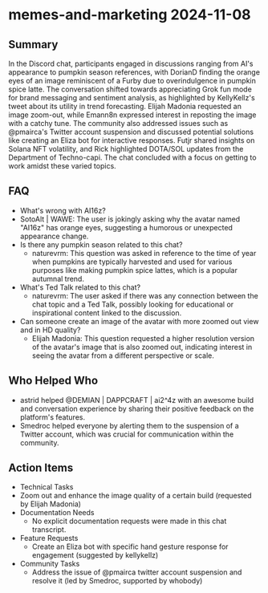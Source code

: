 # memes-and-marketing 2024-11-08

## Summary
 In the Discord chat, participants engaged in discussions ranging from AI's appearance to pumpkin season references, with DorianD finding the orange eyes of an image reminiscent of a Furby due to overindulgence in pumpkin spice latte. The conversation shifted towards appreciating Grok fun mode for brand messaging and sentiment analysis, as highlighted by KellyKellz's tweet about its utility in trend forecasting. Elijah Madonia requested an image zoom-out, while Emann8n expressed interest in reposting the image with a catchy tune. The community also addressed issues such as @pmairca's Twitter account suspension and discussed potential solutions like creating an Eliza bot for interactive responses. Futjr shared insights on Solana NFT volatility, and Rick highlighted DOTA/SOL updates from the Department of Techno-capi. The chat concluded with a focus on getting to work amidst these varied topics.

## FAQ
 - What's wrong with AI16z?
  - SotoAlt | WAWE: The user is jokingly asking why the avatar named "AI16z" has orange eyes, suggesting a humorous or unexpected appearance change.
- Is there any pumpkin season related to this chat?
  - naturevrm: This question was asked in reference to the time of year when pumpkins are typically harvested and used for various purposes like making pumpkin spice lattes, which is a popular autumnal trend.
- What's Ted Talk related to this chat?
  - naturevrm: The user asked if there was any connection between the chat topic and a Ted Talk, possibly looking for educational or inspirational content linked to the discussion.
- Can someone create an image of the avatar with more zoomed out view and in HD quality?
  - Elijah Madonia: This question requested a higher resolution version of the avatar's image that is also zoomed out, indicating interest in seeing the avatar from a different perspective or scale.

## Who Helped Who
 - astrid helped @DEMIAN | DAPPCRAFT | ai2^4z with an awesome build and conversation experience by sharing their positive feedback on the platform's features.
- Smedroc helped everyone by alerting them to the suspension of a Twitter account, which was crucial for communication within the community.

## Action Items
 - Technical Tasks
  - Zoom out and enhance the image quality of a certain build (requested by Elijah Madonia)
- Documentation Needs
  - No explicit documentation requests were made in this chat transcript.
- Feature Requests
  - Create an Eliza bot with specific hand gesture response for engagement (suggested by kellykellz)
- Community Tasks
  - Address the issue of @pmairca twitter account suspension and resolve it (led by Smedroc, supported by whobody)

